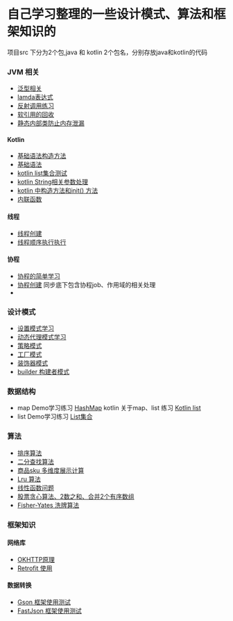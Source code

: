 # 自己学习整理的一些设计模式、算法和框架知识的

项目src 下分为2个包,java 和  kotlin 2个包名，分别存放java和kotlin的代码

### JVM 相关
* [泛型相关](/src/main/java/Jvm/fanxing/FanxingTest.java)
* [lamda表达式](/src/main/java/Jvm/lamda/Java8.java)
* [反射调用练习](/src/main/java/Jvm/InvokeTest.java)
* [软引用的回收](src/main/java/Jvm/ReferenceQueueDemo.java)
* [静态内部类防止内存泄漏](src/main/java/Jvm/MainActivityTest.java)


#### Kotlin 
* [基础语法构造方法](/src/main/kotlin/kotlintest/constructor/Person.kt)
* [基础语法](/src/main/kotlin/kotlintest/jvm)
* [kotlin list集合测试](/src/main/kotlin/kotlintest/list/ListTest.kt)
* [kotlin String相关参数处理](/src/main/kotlin/kotlintest/str/StringTest.kt)
* [kotlin 中构造方法和init() 方法](src/main/kotlin/kotlintest/Ald.kt)
* [内联函数](src/main/kotlin/kotlintest/Ald.kt)

#### 线程
* [线程创建](/src/main/java/thread/ThreadTest.java)
* [线程顺序执行执行](/src/main/java/thread/ThreadTest1.java)

#### 协程
* [协程的简单学习](/src/main/kotlin/cor/SyncTest.kt)
* [协程创建](/src/main/kotlin/kotlintest/snspend/GlobalScopeCreatTest.kt)
   同步底下包含协程job、作用域的相关处理
* 

### 设计模式
* [设置模式学习](/src/main/java/designpattern)
* [动态代理模式学习](src/main/java/invocation/InvocationDemo.java)
* [策略模式](src/main/kotlin/kotlintest/pattern/strategy/StrategyDemo.kt)
* [工厂模式](src/main/kotlin/kotlintest/pattern/gongchang/FactoryTest.kt)
* [装饰器模式](src/main/kotlin/kotlintest/pattern/decorator/Client.kt)
* [builder 构建者模式](src/main/kotlin/kotlintest/pattern/builder/BuilderTest.kt)

### 数据结构

* map Demo学习练习  [HashMap](/src/main/java/dequeDemo/HashMapTest.java)
   kotlin 关于map、list 练习 [Kotlin list](/src/main/java/dequeDemo/ListDemo.kt)
* list Demo学习练习  [List集合](/src/main/java/dequeDemo/ListJavaTest.java)



### 算法
* [排序算法](/src/main/kotlin/kotlintest/suanfa/Paixu.kt)
* [二分查找算法](/src/main/kotlin/kotlintest/suanfa/Ser.kt)
* [商品sku 多维度展示计算](/src/main/java/skuDemo/SkuTestDemo.java)
* [Lru 算法](/src/main/java/suan/LruTest.java)
* [线性函数问题](/src/main/java/suan/Solution.java)
* [股票贪心算法、2数之和、合并2个有序数组](/src/main/java/suan/StructureDemo.java)
* [Fisher-Yates 洗牌算法](/src/main/kotlin/kotlintest/suanfa/RandomTest.kt)

### 框架知识

#### 网络库
* [OKHTTP原理](/doc/frame/okhttp.md)
* [Retrofit 使用](/src/main/java/retrofit/MainDemo.java)

#### 数据转换
* [Gson 框架使用测试](/src/main/java/gson/GsonMain.java)
* [FastJson 框架使用测试](/src/main/java/json/Testjson.java)


